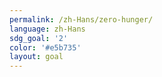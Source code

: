 ```yaml
---
permalink: /zh-Hans/zero-hunger/
language: zh-Hans
sdg_goal: '2'
color: '#e5b735'
layout: goal
---
```


